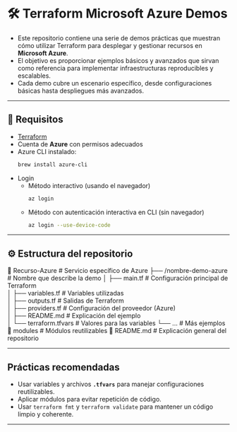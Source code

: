# 🛠️ Terraform Microsoft Azure Demos 

- Este repositorio contiene una serie de demos prácticas que muestran cómo utilizar Terraform para desplegar y gestionar recursos en **Microsoft Azure**. 
- El objetivo es proporcionar ejemplos básicos y avanzados que sirvan como referencia para implementar infraestructuras reproducibles y escalables.
- Cada demo cubre un escenario específico, desde configuraciones básicas hasta despliegues más avanzados.

---

## 🚀 **Requisitos**
- [Terraform](https://developer.hashicorp.com/terraform/downloads)
- Cuenta de **Azure** con permisos adecuados
- Azure CLI instalado:
    ```bash
    brew install azure-cli
    ```
- Login 
    - Método interactivo (usando el navegador)
        ```bash
        az login
        ```
    - Método con autenticación interactiva en CLI (sin navegador)
        ```bash
        az login --use-device-code
        ```

---

## ⚙️ Estructura del repositorio

📁 Recurso-Azure                     # Servicio específico de Azure
 ├── /nombre-demo-azure              # Nombre que describe la demo 
 │      ├── main.tf                  # Configuración principal  de Terraform  
 │      ├── variables.tf             # Variables utilizadas  
 │      ├── outputs.tf               # Salidas de Terraform  
 │      ├── providers.tf             # Configuración del proveedor (Azure)  
 │      ├── README.md                # Explicación del ejemplo  
 │      └── terraform.tfvars         # Valores para las variables
 └── ...                             # Más ejemplos
📁 modules                           # Módulos reutilizables
📄 README.md                         # Explicación general del repositorio  
 
---

## Prácticas recomendadas

- Usar variables y archivos **`.tfvars`** para manejar configuraciones reutilizables.
- Aplicar módulos para evitar repetición de código.
- Usar `terraform fmt` y `terraform validate` para mantener un código limpio y coherente.

---